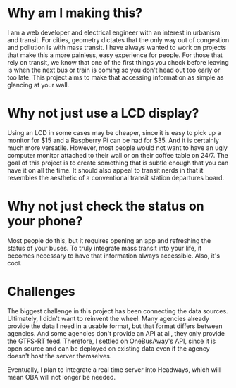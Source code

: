 # Why am I making this?
I am a web developer and electrical engineer with an interest in urbanism and transit. For cities, geometry dictates that the only way out of congestion and pollution is with mass transit. I have always wanted to work on projects that make this a more painless, easy experience for people. For those that rely on transit, we know that one of the first things you check before leaving is when the next bus or train is coming so you don't head out too early or too late. This project aims to make that accessing information as simple as glancing at your wall. 

# Why not just use a LCD display?
Using an LCD in some cases may be cheaper, since it is easy to pick up a monitor for $15 and a Raspberry Pi can be had for $35. And it is certainly much more versatile. However, most people would not want to have an ugly computer monitor attached to their wall or on their coffee table on 24/7. The goal of this project is to create something that is subtle enough that you can have it on all the time. It should also appeal to transit nerds in that it resembles the aesthetic of a conventional transit station departures board. 

# Why not just check the status on your phone? 
Most people do this, but it requires opening an app and refreshing the status of your buses. To truly integrate mass transit into your life, it becomes necessary to have that information always accessible. Also, it's cool.

# Challenges
The biggest challenge in this project has been connecting the data sources. Ultimately, I didn't want to reinvent the wheel: Many agencies already provide the data I need in a usable format, but that format differs between agencies. And some agencies don't provide an API at all, they only provide the GTFS-RT feed. Therefore, I settled on OneBusAway's API, since it is open source and can be deployed on existing data even if the agency doesn't host the server themselves. 

Eventually, I plan to integrate a real time server into Headways, which will mean OBA will not longer be needed. 